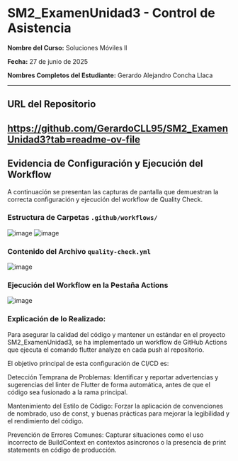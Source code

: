 # SM2_ExamenUnidad3 - Control de Asistencia

**Nombre del Curso:** Soluciones Móviles ll

**Fecha:** 27 de junio de 2025

**Nombres Completos del Estudiante:** Gerardo Alejandro Concha Llaca

---

## URL del Repositorio

https://github.com/GerardoCLL95/SM2_ExamenUnidad3?tab=readme-ov-file
---

## Evidencia de Configuración y Ejecución del Workflow

A continuación se presentan las capturas de pantalla que demuestran la correcta configuración y ejecución del workflow de Quality Check.

### Estructura de Carpetas `.github/workflows/`

![image](https://github.com/user-attachments/assets/0a9888ff-a97e-4ec2-8732-499f7f25d16e)
![image](https://github.com/user-attachments/assets/0163da0b-20e7-48be-b83a-b6112b9bfc44)

### Contenido del Archivo `quality-check.yml`

![image](https://github.com/user-attachments/assets/ac181605-481f-484c-bf46-1f09f47917bd)

### Ejecución del Workflow en la Pestaña Actions

![image](https://github.com/user-attachments/assets/465681f0-6e88-4973-9efa-a0efff4efd98)

### Explicación de lo Realizado:

Para asegurar la calidad del código y mantener un estándar en el proyecto SM2_ExamenUnidad3, se ha implementado un workflow de GitHub Actions que ejecuta el comando flutter analyze en cada push al repositorio.

El objetivo principal de esta configuración de CI/CD es:

Detección Temprana de Problemas: Identificar y reportar advertencias y sugerencias del linter de Flutter de forma automática, antes de que el código sea fusionado a la rama principal.

Mantenimiento del Estilo de Código: Forzar la aplicación de convenciones de nombrado, uso de const, y buenas prácticas para mejorar la legibilidad y el rendimiento del código.

Prevención de Errores Comunes: Capturar situaciones como el uso incorrecto de BuildContext en contextos asíncronos o la presencia de print statements en código de producción.
